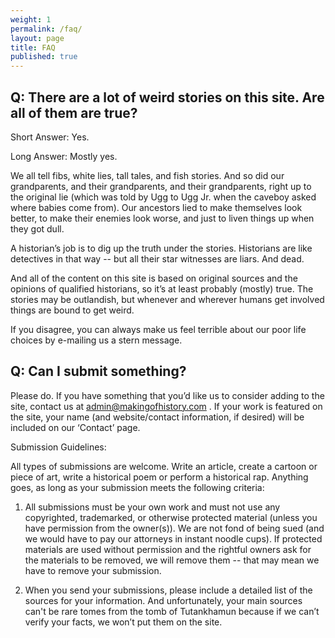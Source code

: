 ```yaml
---
weight: 1
permalink: /faq/
layout: page
title: FAQ
published: true
---
```





## Q: There are a lot of weird stories on this site. Are all of them are true?

Short Answer: Yes.

Long Answer: Mostly yes. 

We all tell fibs, white lies, tall tales, and fish stories. And so did our grandparents, and their grandparents, and their grandparents, right up to the original lie (which was told by Ugg to Ugg Jr. when the caveboy asked where babies come from). Our ancestors lied to make themselves look better, to make their enemies look worse, and just to liven things up when they got dull.

A historian’s job is to dig up the truth under the stories. Historians are like detectives in that way -- but all their star witnesses are liars. And dead. 

And all of the content on this site is based on original sources and the opinions of qualified historians, so it’s at least probably (mostly) true. The stories may be outlandish, but whenever and wherever humans get involved things are bound to get weird.

If you disagree, you can always make us feel terrible about our poor life choices by e-mailing  us a stern message. 

## Q: Can I submit something?

Please do. If you have something that you’d like us to consider adding to the site, contact us at admin@makingofhistory.com . If your work is featured on the site, your name (and website/contact information, if desired) will be included on our ‘Contact’ page.

Submission Guidelines:

All types of submissions are welcome. Write an article, create a cartoon or piece of art, write a historical poem or perform a historical rap. Anything goes, as long as your submission meets the following criteria:

1. All submissions must be your own work and must not use any copyrighted, trademarked, or otherwise protected material (unless you have permission from the owner(s)). We are not fond of being sued (and we would have to pay our attorneys in instant noodle cups). If protected materials are used without permission and the rightful owners ask for the materials to be removed, we will remove them -- that may mean we have to remove your submission.

2. When you send your submissions, please include a detailed list of the sources for your information. And unfortunately, your main sources can't be rare tomes from the tomb of Tutankhamun because if we can’t verify your facts, we won’t put them on the site.
